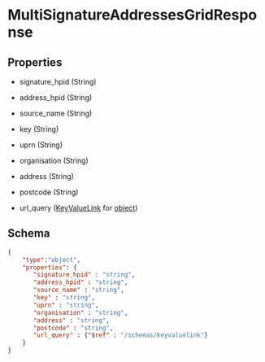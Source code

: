 # MultiSignatureAddressesGridResponse
## Properties
- signature_hpid (String)

   
- address_hpid (String)

   
- source_name (String)

   
- key (String)

   
- uprn (String)

   
- organisation (String)

   
- address (String)

   
- postcode (String)

   
- url_query ([KeyValueLink](KeyValueLink.md) for [object](object.md))

   

## Schema
```json
{
    "type":"object",
    "properties": {
       "signature_hpid" : "string",
       "address_hpid" : "string",
       "source_name" : "string",
       "key" : "string",
       "uprn" : "string",
       "organisation" : "string",
       "address" : "string",
       "postcode" : "string",
       "url_query" : {"$ref" : "/schemas/keyvaluelink"}
    }
}
```

